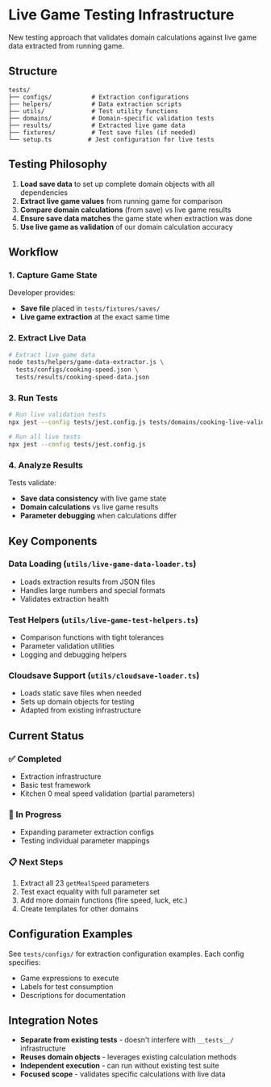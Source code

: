 # Live Game Testing Infrastructure

New testing approach that validates domain calculations against live game data extracted from running game.

## Structure

```
tests/
├── configs/           # Extraction configurations 
├── helpers/           # Data extraction scripts
├── utils/             # Test utility functions
├── domains/           # Domain-specific validation tests
├── results/           # Extracted live game data
├── fixtures/          # Test save files (if needed)
└── setup.ts          # Jest configuration for live tests
```

## Testing Philosophy

1. **Load save data** to set up complete domain objects with all dependencies
2. **Extract live game values** from running game for comparison
3. **Compare domain calculations** (from save) vs live game results  
4. **Ensure save data matches** the game state when extraction was done
5. **Use live game as validation** of our domain calculation accuracy

## Workflow

### 1. Capture Game State
Developer provides:
- **Save file** placed in `tests/fixtures/saves/`
- **Live game extraction** at the exact same time

### 2. Extract Live Data
```bash
# Extract live game data
node tests/helpers/game-data-extractor.js \
  tests/configs/cooking-speed.json \
  tests/results/cooking-speed-data.json
```

### 3. Run Tests
```bash
# Run live validation tests
npx jest --config tests/jest.config.js tests/domains/cooking-live-validation.test.ts

# Run all live tests
npx jest --config tests/jest.config.js
```

### 4. Analyze Results
Tests validate:
- **Save data consistency** with live game state
- **Domain calculations** vs live game results
- **Parameter debugging** when calculations differ

## Key Components

### Data Loading (`utils/live-game-data-loader.ts`)
- Loads extraction results from JSON files
- Handles large numbers and special formats
- Validates extraction health

### Test Helpers (`utils/live-game-test-helpers.ts`) 
- Comparison functions with tight tolerances
- Parameter validation utilities
- Logging and debugging helpers

### Cloudsave Support (`utils/cloudsave-loader.ts`)
- Loads static save files when needed
- Sets up domain objects for testing
- Adapted from existing infrastructure

## Current Status

### ✅ Completed
- Extraction infrastructure
- Basic test framework
- Kitchen 0 meal speed validation (partial parameters)

### 🔄 In Progress  
- Expanding parameter extraction configs
- Testing individual parameter mappings

### 📋 Next Steps
1. Extract all 23 `getMealSpeed` parameters
2. Test exact equality with full parameter set
3. Add more domain functions (fire speed, luck, etc.)
4. Create templates for other domains

## Configuration Examples

See `tests/configs/` for extraction configuration examples. Each config specifies:
- Game expressions to execute
- Labels for test consumption  
- Descriptions for documentation

## Integration Notes

- **Separate from existing tests** - doesn't interfere with `__tests__/` infrastructure
- **Reuses domain objects** - leverages existing calculation methods
- **Independent execution** - can run without existing test suite
- **Focused scope** - validates specific calculations with live data
